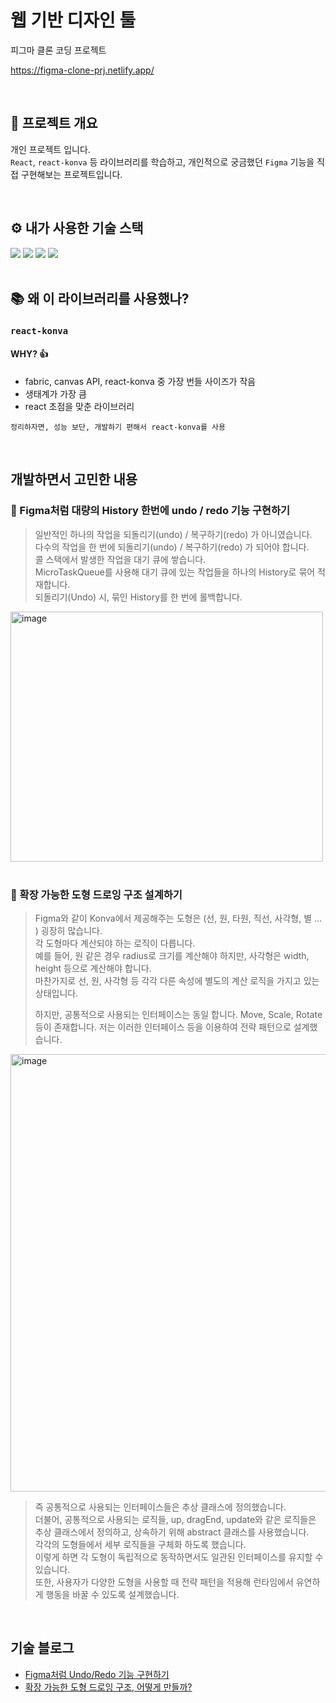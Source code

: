 # 웹 기반 디자인 툴

피그마 클론 코딩 프로젝트 

https://figma-clone-prj.netlify.app/

<br />

## 🚀 프로젝트 개요

개인 프로젝트 입니다. <br />
`React`, `react-konva` 등 라이브러리를 학습하고, 개인적으로 궁금했던 `Figma` 기능을 직접 구현해보는 프로젝트입니다.

<br />

## ⚙ 내가 사용한 기술 스택

<div> 
  <img src="https://img.shields.io/badge/React-61DAFB?style=for-the-badge&logo=react&logoColor=black" /> 
  <img src="https://img.shields.io/badge/TypeScript-3178C6?style=for-the-badge&logo=typescript&logoColor=white" /> 
  <img src="https://img.shields.io/badge/Jotai-1E1E1E?style=for-the-badge&logo=data:image/svg+xml;base64,PHN2ZyB3aWR0aD0iMTYiIGhlaWdodD0iMTYiIHZpZXdCb3g9IjAgMCAxNiAxNiIgZmlsbD0ibm9uZSIgeG1sbnM9Imh0dHA6Ly93d3cudzMub3JnLzIwMDAvc3ZnIj48Y2lyY2xlIGN4PSI4IiBjeT0iOCIgcj0iOCIgc3Ryb2tlPSIjRkY2NTAwIiBmaWxsPSIjMUUxRU1FIi8+PC9zdmc+" />
  <img src="https://img.shields.io/badge/Konva-0082C9?style=for-the-badge&logoColor=white" /> 
</div>

<br />

## 📚 왜 이 라이브러리를 사용했나?
### `react-konva`
#### WHY? 👍
- fabric, canvas API, react-konva 중 가장 번들 사이즈가 작음
- 생태계가 가장 큼
- react 초점을 맞춘 라이브러리

`정리하자면, 성능 보단, 개발하기 편해서 react-konva를 사용` 



<br />

## 개발하면서 고민한 내용
### 📝 Figma처럼 대량의 History 한번에 undo / redo 기능 구현하기
> 일반적인 하나의 작업을 되돌리기(undo) / 복구하기(redo) 가 아니였습니다. <br />
> 다수의 작업을 한 번에 되돌리기(undo) / 복구하기(redo) 가 되어야 합니다. <br />
> 콜 스택에서 발생한 작업을 대기 큐에 쌓습니다.  
> MicroTaskQueue를 사용해 대기 큐에 있는 작업들을 하나의 History로 묶어 적재합니다.  
> 되돌리기(Undo) 시, 묶인 History를 한 번에 롤백합니다.
<img width="500" height="400" alt="image" src="https://github.com/user-attachments/assets/bf9632e6-4e50-4590-adad-f91e845caaac" /> 


<br />
<br />

### 📝 확장 가능한 도형 드로잉 구조 설계하기
> Figma와 같이 Konva에서 제공해주는 도형은 (선, 원, 타원, 직선, 사각형, 별 ... ) 굉장히 많습니다.  <br />
> 각 도형마다 계산되야 하는 로직이 다릅니다. <br />
> 예를 들어, 원 같은 경우 radius로 크기를 계산해야 하지만, 사각형은 width, height 등으로 계산해야 합니다.  <br />
> 마찬가지로 선, 원, 사각형 등 각각 다른 속성에 별도의 계산 로직을 가지고 있는 상태입니다.  <br />
>
> 하지만, 공통적으로 사용되는 인터페이스는 동일 합니다. Move, Scale, Rotate 등이 존재합니다.
> 저는 이러한 인터페이스 등을 이용하여 전략 패턴으로 설계했습니다.
<img width="800" height="700" alt="image" src="https://github.com/user-attachments/assets/e9f2b14c-f337-48c4-b9e9-c1480456b857" />

> 즉 공통적으로 사용되는 인터페이스들은 추상 클래스에 정의했습니다. <br />
> 더불어, 공통적으로 사용되는 로직들, up, dragEnd, update와 같은 로직들은 추상 클래스에서 정의하고, 상속하기 위해 abstract 클래스를 사용했습니다.  <br />
> 각각의 도형들에서 세부 로직들을 구체화 하도록 했습니다.  <br />
> 이렇게 하면 각 도형이 독립적으로 동작하면서도 일관된 인터페이스를 유지할 수 있습니다.    <br />
> 또한, 사용자가 다양한 도형을 사용할 때 전략 패턴을 적용해 런타임에서 유연하게 행동을 바꿀 수 있도록 설계했습니다.  <br />

<br />


## 기술 블로그

  - [Figma처럼 Undo/Redo 기능 구현하기](https://qjatjs123123.tistory.com/60)
  - [확장 가능한 도형 드로잉 구조, 어떻게 만들까?](https://qjatjs123123.tistory.com/61)
